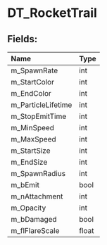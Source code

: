 # DT_RocketTrail

## Fields:

| Name | Type |
| :--- | :--- |
| m_SpawnRate | int |
| m_StartColor | int |
| m_EndColor | int |
| m_ParticleLifetime | int |
| m_StopEmitTime | int |
| m_MinSpeed | int |
| m_MaxSpeed | int |
| m_StartSize | int |
| m_EndSize | int |
| m_SpawnRadius | int |
| m_bEmit | bool |
| m_nAttachment | int |
| m_Opacity | int |
| m_bDamaged | bool |
| m_flFlareScale | float |
